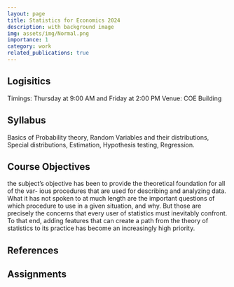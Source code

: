 ```yaml
---
layout: page
title: Statistics for Economics 2024
description: with background image
img: assets/img/Normal.png
importance: 1
category: work
related_publications: true
---
```


## Logisitics 
Timings: Thursday at 9:00 AM and Friday at 2:00 PM
Venue: COE Building

## Syllabus
Basics of Probability theory, Random Variables and their distributions, Special distributions, Estimation, Hypothesis testing, Regression.

## Course Objectives
the subject’s objective has been to provide the theoretical foundation for all of the var- ious procedures that are used for describing and analyzing data. What it has not spoken to at much length are the important questions of which procedure to use in a given situation, and why. But those are precisely the concerns that every user of statistics must inevitably confront. To that end, adding features that can create a path from the theory of statistics to its practice has become an increasingly high priority.


## References

## Assignments

